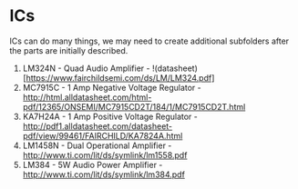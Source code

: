 ICs
===

ICs can do many things, we may need to create additional subfolders after the parts are initially described.


1. LM324N - Quad Audio Amplifier - !(datasheet)[https://www.fairchildsemi.com/ds/LM/LM324.pdf]
2. MC7915C - 1 Amp Negative Voltage Regulator  - http://html.alldatasheet.com/html-pdf/12365/ONSEMI/MC7915CD2T/184/1/MC7915CD2T.html
3. KA7H24A - 1 Amp Positive Voltage Regulator - http://pdf1.alldatasheet.com/datasheet-pdf/view/99461/FAIRCHILD/KA7824A.html
4. LM1458N - Dual Operational Amplifier - http://www.ti.com/lit/ds/symlink/lm1558.pdf
5. LM384 - 5W Audio Power Amplifier - http://www.ti.com/lit/ds/symlink/lm384.pdf


